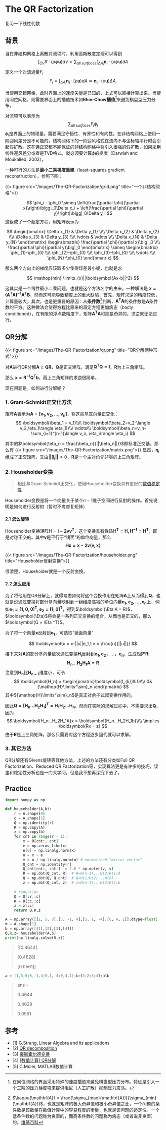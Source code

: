# The QR Factorization


复习一下线性代数

<!--more-->

## 背景

当在非结构网格上离散对流项时，利用高斯散度定理可以得到
$$
\int_{CV}\nabla \cdot (\rho \phi \mathbf{u})dV = \sum_{all\ surfaces}\int_{\Delta A_i}\mathbf{n_i}\cdot (\rho \phi \mathbf{u})dA
$$
定义一个对流通量$F_i$
$$
F_i = \int_{\Delta A_i}\mathbf{n_i}\cdot (\rho \mathbf{u})dA \simeq \mathbf{n_i}\cdot(\rho \mathbf{u})\Delta A_i
$$


当使用交错网格，此时界面上的速度矢量是已知的，上式可以直接计算出来。当使用同位网格，则需要界面上的插值技术如**Rhie-Chow插值**[^1]来避免棋盘型压力分布。

对流项可以表示为
$$
\sum_{all\ surfaces}F_i \phi_i
$$
$\phi_i$是界面上的物理量，需要满足守恒性、有界性和有向性。在非结构网格上使用一阶迎风差分是不可能的，结构网格下的一阶迎风格式在流向不与坐标轴平行时会引起假扩散。这在连正交都不能保证的非结构网格中将引入很强的假扩散，如果采用线性迎风差分或者是TVD格式，就必须要计算$\phi$的梯度（Darwish and Moukalled, 2003）。

一种可行的方法是**最小二乘梯度重建**（least-squares gradient reconstruction），参照下图：

{{< figure src="/images/The-QR-Factorization/grid.png" title="一个非结构网格">}}

$$
\phi_i - \phi_0 \simeq \left(\frac{\partial \phi}{\partial x}\right)\bigg|_0\Delta x_i + \left(\frac{\partial \phi}{\partial y}\right)\bigg|_0\Delta y_i
$$
这组成了一个超定方程，用矩阵表示为

$$
\begin{bmatrix} \Delta x_{1} & \Delta y_{1} \\\\ \Delta x_{2} & \Delta y_{2} \\\\ \Delta x_{3} & \Delta y_{3} \\\\ \vdots & \vdots \\\\ \Delta x_{N} & \Delta y_{N} \end{bmatrix}
\begin{bmatrix} \frac{\partial \phi}{\partial x}\big|_0 \\\\ \frac{\partial \phi}{\partial y}\big|_0 \end{bmatrix} \simeq
\begin{bmatrix} \phi_{1}-\phi_{0} \\\\ \phi_{2}-\phi_{0} \\\\ \phi_{3}-\phi_{0} \\\\ \vdots \\\\ \phi_{N}-\phi_{0} \end{bmatrix}
$$

那么两个方向上的梯度应该取多少使得误差最小呢，也就是求 

$$
\mathop{min} \limits_{x}||\boldsymbol{Ax-b||^2}
$$

 这其实是一个线性最小二乘问题，也就是这个方法名字的由来。一种解法是 $\boldsymbol{x = (A^{T}A)^{-1}A^TB}$，然而这可能导致精度上的重大缺陷，首先，矩阵求逆的精度较低，计算量较大，其次，也是更重要的原因：从**条件数**[^2]判断，$\boldsymbol{A^TA}$的条件数是$\boldsymbol{A}$条件数的平方。这种做法会使得方程比原来的超定方程更加病态（badly conditioned），在有限的浮点数精度下，矩阵$\boldsymbol{A^TA}$可能是奇异的，求逆就无法进行。

## QR分解

{{< figure src="/images/The-QR-Factorization/qr.png" title="QR分解两种形式">}}

对$\boldsymbol{A}$进行QR分解$\boldsymbol{A = QR}$，$\boldsymbol{Q}$是正交矩阵，满足$\boldsymbol{Q^TQ =I}$，$\boldsymbol{R}$为上三角矩阵。

那么 $\boldsymbol{x = R^{-1}Q^Tb}$，而上三角矩阵的求逆很简单。

现在问题是，如何进行分解呢？

### 1. Gram-Schmidt正交化方法

矩阵$\boldsymbol{A}$表示为$\boldsymbol{A} = \boldsymbol{[v_1, v_2,...,v_n]}$，将这些基底向量正交化：
$$
\boldsymbol{\beta_1 = v_1}\\\\ \boldsymbol{\beta_2=v_2-\langle v_2,\eta_1\rangle \eta_1}\\\\ \vdots\\\ \boldsymbol{\beta_n=v_n-\sum_{i=1}^{n-1}\langle v_n, \eta_i\rangle \eta_i}
$$

其中的$\boldsymbol{\eta_n = \frac{\beta_n}{||\beta_n||}}$即标准正交基。那么有
{{< figure src="/images/The-QR-Factorization/matrix.png">}}
显然，$\boldsymbol{\eta_i}$组成了正交矩阵，又由$\boldsymbol{||\beta_i||}\neq 0$，$\boldsymbol{R}$是一个主对角元非零的上三角矩阵。

### 2. Householder变换

> 相比与Gram-Schmidt正交化，使用Householder变换具有更好的[数值稳定性](https://zh.wikipedia.org/wiki/数值稳定性)

Householder变换是将一个向量关于某个$n-1$维子空间进行反射的操作。首先说明是如何进行反射的（暂时不考虑复矩阵）

#### 2.1 怎么旋转

Householder变换矩阵$\boldsymbol{H} = \boldsymbol{I} - \boldsymbol{2vv^T}$，这个变换具有性质$\boldsymbol{H^T = H, H^{-1} = H^T}$，即是对称正交的。其中$\boldsymbol{v}$是平行于“镜面”的单位向量，那么
$$
\boldsymbol{Hx = x-2v\langle v,x\rangle}
$$

{{< figure src="/images/The-QR-Factorization/householder.png" title="Householder反射变换">}}

很清楚，Householder就是一个反射变换。

#### 2.2 怎么应用

为了将他用在QR分解上，就得考虑如何将这个变换作用在矩阵$\boldsymbol{A}$上从而得到$\boldsymbol{Q}$，也就是说通过变换将部分基向量映射到一组维度递减的单位向量$\boldsymbol{e_1,e_2,...,e_n}$上，例如$\boldsymbol{e_1 = [1,0,0]^T, e_2 = [1,0]^T}$，得到$\boldsymbol{\Eta A = R}$，$\boldsymbol{\Eta}$将会是一系列正交变换的组合，从而也是正交的，那么$\boldsymbol{Q = \Eta ^T}$。

为了将一个向量$\boldsymbol{x}$反射到$\boldsymbol{e_1}$，可选取“镜面向量”

$$
\boldsymbol{u = x-||x||e_1,\ v = \frac{u}{||u||}}
$$

接下来对$\boldsymbol{A}$的部分基向量依次通过变换$\boldsymbol{H_i}$反射到$\boldsymbol{e_1, e_2，...，e_n}$，生成矩阵$\boldsymbol{R}$:
$$
\boldsymbol{H_n...H_2H_1A = R}
$$
注意到$\boldsymbol{H_n}$比$\boldsymbol{H_{n-1}}$维度小，可令
$$
\boldsymbol{H_n} = \begin{pmatrix}\boldsymbol{I_{k}}& 0\\\\ 0& {\mathop{H}\limits^\sim}_n \end{pmatrix}
$$
其中${\mathop{H}\limits^\sim}_n$是真正对余子式起变换作用的。



因此$\boldsymbol{Q = [H_n...H_2H_1]^T = H_1H_2...H_n}$。然而在实际的求解过程中，不需要求出$\mathbf{Q}$，因为
$$
\boldsymbol{H_n...H_2H_1A}x = \boldsymbol{H_n...H_2H_1b}\\\\ \implies \boldsymbol{Rx = z}
$$
由于$\boldsymbol{R}$是上三角矩阵，那么只需要对这个方程逐步回代就可以求解。

### 3. 其它方法

QR分解还有Givens旋转等其他方法，上述的方法还有分类如Full QR Factorization、Reduced QR Factorization等，实现算法更是有许多的技巧，误差和稳定性分析也是一门大学问。但是我不想再深究下去了。

## Practice
```python
import numpy as np

def householder(A,b):
    r = A.shape[0]
    c = A.shape[1]
    Q = np.identity(r)
    R = np.copy(A)
    z = np.copy(b)
    for cnt in range(r - 1):
        x = R[cnt:, cnt]
        e = np.zeros_like(x)
        e[0] = np.linalg.norm(x)
        u = x - e 
        v = u / np.linalg.norm(u) # normalized "mirror vector"
        Q_cnt = np.identity(r)
        Q_cnt[cnt:, cnt:] -= 2.0 * np.outer(v, v)
        R = np.dot(Q_cnt, R)  # R=H(n-1)...H(2)H(1)A
        Q = np.dot(Q, Q_cnt)  # Q=H(1)H(2)...H(n)
        z = np.dot(Q_cnt, z)  # z=H(n-1)...H(2)H(1)b 
   
    # reduction
    Q = Q[:r,:c]
    R = R[:c,:c]
    z = z[:c]
    return Q,R,z

A = np.array([[1, 5, 0],[5, -1, 4],[5, 1, -4],[0, 4, 1]],dtype=float)
m = A.shape[1]
b = np.array([[1],[2],[3],[4]])
Q,R,z= householder(A,b)
print(np.linalg.solve(R,z))
```
> [[0.4644]
> 
> [0.4628]
> 
> [0.0561]]
```matlab
a = [1,5,0;5,-1,4;5,1,-4;0,4,1];b=[1;2;3;4];a\b
```

> ans =
> 
> 0.4644 
> 
> 0.4628 
> 
> 0.0561 



[^1]: 在同位网格的界面采用特殊的速度插值来避免棋盘型压力分布。特征是引入一个三阶的压力梯度项来提供阻尼（人工扩散）抑制压力震荡。
[^2]: $\kappa(\mathbf{A}) = \frac{\sigma_{max}(\mathbf{A})}{\sigma_{min}(\mathbf{A})}$，也就是矩阵的极大奇异值和极小奇异值之比，一个问题的条件数是该数量在数值计算中的容易程度的衡量，也就是该问题的适定性。一个低条件数的问题称为良置的，而高条件数的问题称为病态（或者说非良置）的。[维基百科](https://zh.wikipedia.org/wiki/%E6%9D%A1%E4%BB%B6%E6%95%B0)

## 参考

- [1] G.Strang, Linear Algebra and its applications
- [2] [QR decomposition](https://en.wikipedia.org/wiki/QR_decomposition)
- [3] [豪斯霍尔德变换](https://zh.wikipedia.org/wiki/%E8%B1%AA%E6%96%AF%E9%9C%8D%E5%B0%94%E5%BE%B7%E5%8F%98%E6%8D%A2)
- [4] [[数值计算] QR分解](https://zhuanlan.zhihu.com/p/84415000)
- [5] C.Moler, MATLAB数值计算
